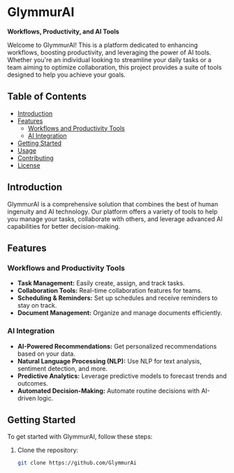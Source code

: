 # GlymmurAI

**Workflows, Productivity, and AI Tools**

Welcome to GlymmurAI! This is a platform dedicated to enhancing workflows, boosting productivity, and leveraging the power of AI tools. Whether you're an individual looking to streamline your daily tasks or a team aiming to optimize collaboration, this project provides a suite of tools designed to help you achieve your goals.

## Table of Contents

- [Introduction](#introduction)
- [Features](#features)
  - [Workflows and Productivity Tools](#workflows-and-productivity-tools)
  - [AI Integration](#ai-integration)
- [Getting Started](#getting-started)
- [Usage](#usage)
- [Contributing](#contributing)
- [License](#license)

## Introduction

GlymmurAI is a comprehensive solution that combines the best of human ingenuity and AI technology. Our platform offers a variety of tools to help you manage your tasks, collaborate with others, and leverage advanced AI capabilities for better decision-making.

## Features

### Workflows and Productivity Tools
- **Task Management:** Easily create, assign, and track tasks.
- **Collaboration Tools:** Real-time collaboration features for teams.
- **Scheduling & Reminders:** Set up schedules and receive reminders to stay on track.
- **Document Management:** Organize and manage documents efficiently.

### AI Integration
- **AI-Powered Recommendations:** Get personalized recommendations based on your data.
- **Natural Language Processing (NLP):** Use NLP for text analysis, sentiment detection, and more.
- **Predictive Analytics:** Leverage predictive models to forecast trends and outcomes.
- **Automated Decision-Making:** Automate routine decisions with AI-driven logic.

## Getting Started

To get started with GlymmurAI, follow these steps:

1. Clone the repository:
   ```bash
   git clone https://github.com/GlymmurAi
   ```
   
